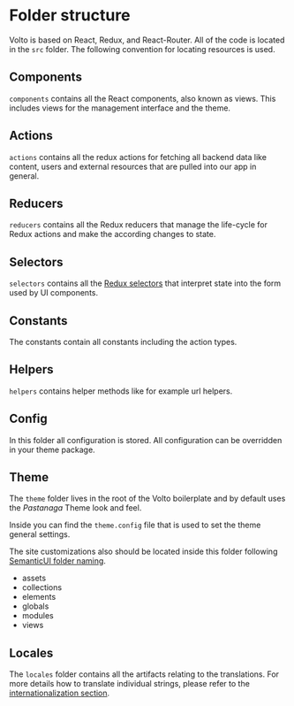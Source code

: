 # Folder structure

Volto is based on React, Redux, and React-Router. All of the
code is located in the `src` folder. The following convention for locating
resources is used.

## Components

`components` contains all the React components, also known as views. This includes views
for the management interface and the theme.

## Actions

`actions` contains all the redux actions for fetching all backend data like
content, users and external resources that are pulled into our app in general.

## Reducers

`reducers` contains all the Redux reducers that manage the life-cycle for Redux actions
and make the according changes to state.

## Selectors

`selectors` contains all the [Redux
selectors](https://redux.js.org/tutorials/fundamentals/part-2-concepts-data-flow#selectors)
that interpret state into the form used by UI components.

## Constants

The constants contain all constants including the action types.

## Helpers

`helpers` contains helper methods like for example url helpers.

## Config

In this folder all configuration is stored. All configuration can be overridden
in your theme package.

## Theme

The `theme` folder lives in the root of the Volto boilerplate and by default
uses the *Pastanaga* Theme look and feel.

Inside you can find the `theme.config` file that is used to set the theme
general settings.

The site customizations also should be located inside this folder following
[SemanticUI folder naming](https://github.com/Semantic-Org/Semantic-UI/tree/master/src/themes/default).

 * assets
 * collections
 * elements
 * globals
 * modules
 * views

## Locales

The `locales` folder contains all the artifacts relating to the translations.
For more details how to translate individual strings, please refer to the [internationalization section](i18n.md).

